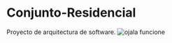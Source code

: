 # Conjunto-Residencial
Proyecto de arquitectura de software.
![ojala funcione](https://raw.githubusercontent.com/denitdao/o-rly-collection/refs/heads/main/public/book_covers/compile-and-pray.jpeg)
